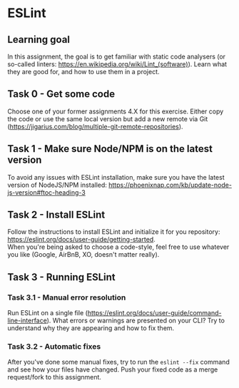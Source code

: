 # ESLint
## Learning goal
In this assignment, the goal is to get familiar with static code analysers (or so-called linters: https://en.wikipedia.org/wiki/Lint_(software)). Learn what they are good for, and how to use them in a project.

## Task 0 - Get some code
Choose one of your former assignments 4.X for this exercise. Either copy the code or use the same local version but add a new remote via Git (https://jigarius.com/blog/multiple-git-remote-repositories).

## Task 1 - Make sure Node/NPM is on the latest version
To avoid any issues with ESLint installation, make sure you have the latest version of NodeJS/NPM installed: https://phoenixnap.com/kb/update-node-js-version#ftoc-heading-3

## Task 2 - Install ESLint
Follow the instructions to install ESLint and initialize it for you repository: https://eslint.org/docs/user-guide/getting-started. <br/>
When you're being asked to choose a code-style, feel free to use whatever you like (Google, AirBnB, XO, doesn't matter really).

## Task 3 - Running ESLint
### Task 3.1 - Manual error resolution
Run ESLint on a single file (https://eslint.org/docs/user-guide/command-line-interface). What errors or warnings are presented on your CLI? Try to understand why they are appearing and how to fix them.

### Task 3.2 - Automatic fixes
After you've done some manual fixes, try to run the `eslint --fix` command and see how your files have changed. Push your fixed code as a merge request/fork to this assignment.


